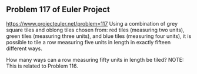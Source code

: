 ## Problem 117 of Euler Project 
https://www.projecteuler.net/problem=117
Using a combination of grey square tiles and oblong tiles chosen from: red tiles (measuring two units), green tiles (measuring three units), and blue tiles (measuring four units), it is possible to tile a row measuring five units in length in exactly fifteen different ways.



How many ways can a row measuring fifty units in length be tiled?
NOTE: This is related to Problem 116.
